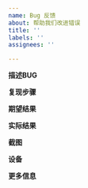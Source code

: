 ```yaml
---
name: Bug 反馈
about: 帮助我们改进错误
title: ''
labels: ''
assignees: ''

---
```


<!--
感谢您反馈问题，请先阅读以下内容：
1、请先查看是否已存在相似 issue
2、如果是功能、UI建议，请移步至 Discussion
-->

**描述BUG**
<!--一个关于BUG的清晰描述。-->


**复现步骤**
<!--
如何复现：
1. 打开 '...'
2. 点击 '....'
3. 滚动到 '....'
4. 看到错误
-->


**期望结果**
<!--一个关于你期望的结果的清晰描述。-->


**实际结果**
<!--一个关于实际结果的清晰描述。-->


**截图**
<!--如果可以，请添加截图（包括错误界面和日志界面）来帮助解释你的问题。-->


**设备**
<!--
- 系统： e.g. iOS16 or Android13
- App版本： e.g. 1.0.302
-->


**更多信息**
<!--在这里添加关于这个问题的更多信息。-->


